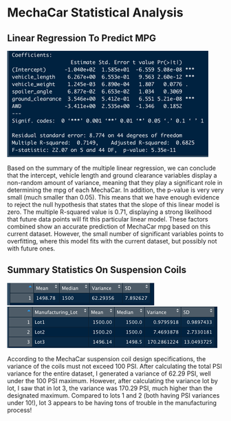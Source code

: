 # MechaCar Statistical Analysis

## Linear Regression To Predict MPG

![summary](https://github.com/MaxV6ft4/MechaCar_Statistical_Analysis/blob/main/Screenshots/LinRegress_Summary.png)

Based on the summary of the multiple linear regression, we can conclude that the intercept, vehicle length and ground clearance variables display a non-random amount of variance, meaning that they play a significant role in determining the mpg of each MechaCar.  In addition, the p-value is very very small (much smaller than 0.05).  This means that we have enough evidence to reject the null hypothesis that states that the slope of this linear model is zero.  The multiple R-squared value is 0.71, displaying a strong likelihood that future data points will fit this particular linear model.  These factors combined show an accurate prediction of MechaCar mpg based on this current dataset.  However, the small number of significant variables points to overfitting, where this model fits with the current dataset, but possibly not with future ones.

## Summary Statistics On Suspension Coils

![total](https://github.com/MaxV6ft4/MechaCar_Statistical_Analysis/blob/main/Screenshots/Total_Summary.png)
![lot](https://github.com/MaxV6ft4/MechaCar_Statistical_Analysis/blob/main/Screenshots/Lot_Summary.png)

According to the MechaCar suspension coil design specifications, the variance of the coils must not exceed 100 PSI.  After calculating the total PSI variance for the entire dataset, I generated a variance of 62.29 PSI, well under the 100 PSI maximum.  However, after calculating the variance lot by lot, I saw that in lot 3, the variance was 170.29 PSI, much higher than the designated maximum.  Compared to lots 1 and 2 (both having PSI variances under 10!), lot 3 appears to be having tons of trouble in the manufacturing process!
